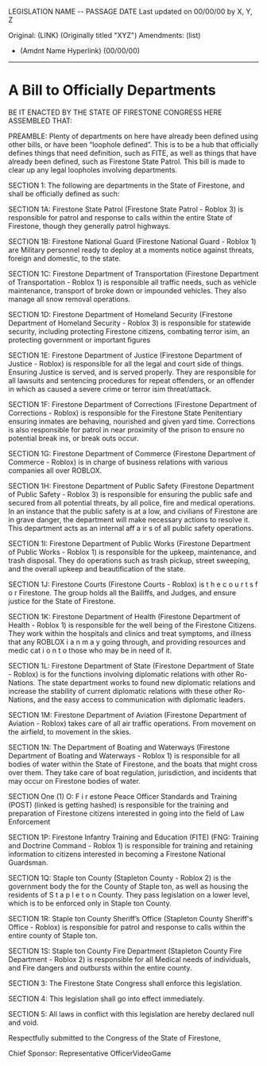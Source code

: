 LEGISLATION NAME -- PASSAGE DATE
Last updated on 00/00/00 by X, Y, Z

Original: (LINK) (Originally titled "XYZ")
Amendments: (list) 
- (Amdnt Name Hyperlink) (00/00/00)


---

# A Bill to Officially Departments

BE IT ENACTED BY THE STATE OF FIRESTONE CONGRESS HERE ASSEMBLED THAT:

PREAMBLE: Plenty of departments on here have already been defined using other bills, or have been “loophole defined”. This is to be a hub that officially defines things that need definition, such as FITE, as well as things that have already been defined, such as Firestone State Patrol. This bill is made to clear up any legal loopholes involving departments.

SECTION 1: The following are departments in the State of Firestone, and shall be officially defined as such:

SECTION 1A: Firestone State Patrol (Firestone State Patrol - Roblox 3) is responsible for patrol and response to calls within the entire State of Firestone, though they generally patrol highways.

SECTION 1B: Firestone National Guard (Firestone National Guard - Roblox 1) are Military personnel ready to deploy at a moments notice against threats, foreign and domestic, to the state.

SECTION 1C: Firestone Department of Transportation (Firestone Department of Transportation - Roblox 1) is responsible all traffic needs, such as vehicle maintenance, transport of broke down or impounded vehicles. They also manage all snow removal operations.

SECTION 1D: Firestone Department of Homeland Security (Firestone Department of Homeland Security - Roblox 3) is responsible for statewide security, including protecting Firestone citizens, combating terror isim, an protecting government or important figures

SECTION 1E: Firestone Department of Justice (Firestone Department of Justice - Roblox) is responsible for all the legal and court side of things. Ensuring Justice is served, and is served properly. They are responsible for all lawsuits and sentencing procedures for repeat offenders, or an offender in which as caused a severe crime or terror isim threat/attack.

SECTION 1F: Firestone Department of Corrections (Firestone Department of Corrections - Roblox) is responsible for the Firestone State Penitentiary ensuring inmates are behaving, nourished and given yard time. Corrections is also responsible for patrol in near proximity of the prison to ensure no potential break ins, or break outs occur.

SECTION 1G: Firestone Department of Commerce (Firestone Department of Commerce - Roblox) is in charge of business relations with various companies all over ROBLOX.

SECTION 1H: Firestone Department of Public Safety (Firestone Department of Public Safety - Roblox 3) is responsible for ensuring the public safe and secured from all potential threats, by all police, fire and medical operations. In an instance that the public safety is at a low, and civilians of Firestone are in grave danger, the department will make necessary actions to resolve it. This department acts as an internal aff a ir s of all public safety operations.

SECTION 1I: Firestone Department of Public Works (Firestone Department of Public Works - Roblox 1) is responsible for the upkeep, maintenance, and trash disposal. They do operations such as trash pickup, street sweeping, and the overall upkeep and beautification of the state.

SECTION 1J: Firestone Courts (Firestone Courts - Roblox) is t h e c o u r t s f o r Firestone. The group holds all the Bailiffs, and Judges, and ensure justice for the State of Firestone.

SECTION 1K: Firestone Department of Health (Firestone Department of Health - Roblox 1) is responsible for the well being of the Firestone Citizens. They work within the hospitals and clinics and treat symptoms, and illness that any ROBLOX i a n m a y going through, and providing resources and medic cat i o n t o those who may be in need of it.

SECTION 1L: Firestone Department of State (Firestone Department of State - Roblox) is for the functions involving diplomatic relations with other Ro-Nations. The state department works to found new diplomatic relations and increase the stability of current diplomatic relations with these other Ro-Nations, and the easy access to communication with diplomatic leaders.

SECTION 1M: Firestone Department of Aviation (Firestone Department of Aviation - Roblox) takes care of all air traffic operations. From movement on the airfield, to movement in the skies.

SECTION 1N: The Department of Boating and Waterways (Firestone Department of Boating and Waterways - Roblox 1) is responsible for all bodies of water within the State of Firestone, and the boats that might cross over them. They take care of boat regulation, jurisdiction, and incidents that may occur on Firestone bodies of water.

SECTION One (1) O: F i r estone Peace Officer Standards and Training (POST) (linked is getting hashed) is responsible for the training and preparation of Firestone citizens interested in going into the field of Law Enforcement

SECTION 1P: Firestone Infantry Training and Education (FITE) (FNG: Training and Doctrine Command - Roblox 1) is responsible for training and retaining information to citizens interested in becoming a Firestone National Guardsman.

SECTION 1Q: Staple ton County (Stapleton County - Roblox 2) is the government body the for the County of Staple ton, as well as housing the residents of S t a p l e t o n County. They pass legislation on a lower level, which is to be enforced only in Staple ton County.

SECTION 1R: Staple ton County Sheriff’s Office (Stapleton County Sheriff's Office - Roblox) is responsible for patrol and response to calls within the entire county of Staple ton.

SECTION 1S: Staple ton County Fire Department (Stapleton County Fire Department - Roblox 2) is responsible for all Medical needs of individuals, and Fire dangers and outbursts within the entire county.

SECTION 3: The Firestone State Congress shall enforce this legislation.

SECTION 4: This legislation shall go into effect immediately.

SECTION 5: All laws in conflict with this legislation are hereby declared null and void.

Respectfully submitted to the Congress of the State of Firestone,

Chief Sponsor:
Representative OfficerVideoGame